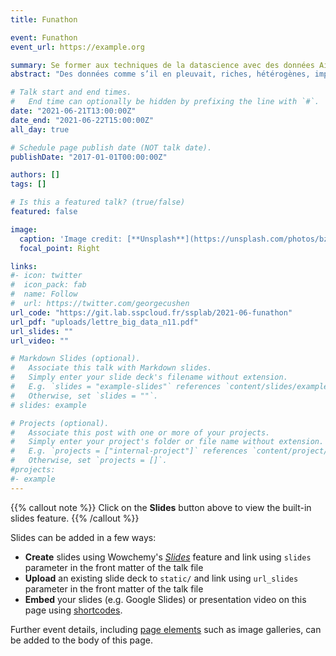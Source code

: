 ```yaml
---
title: Funathon

event: Funathon
event_url: https://example.org

summary: Se former aux techniques de la datascience avec des données AirBnb
abstract: "Des données comme s’il en pleuvait, riches, hétérogènes, imparfaites, prêtes à dévoiler leurs mystères. Des méthodes. Des langages. Des codes source. Des packages. Des mots qui claquent : datascience, dataviz, machine learning. Et, face à cela, des femmes et des hommes, statisticiens publics de leur état, prêts à gravir des montagnes. Mais comment faire ? Tous seuls, bardés d’enthousiasme, de MOOC et d’outils open source ? Que nenni : la datascience sera collective ou ne sera pas. L’échange de bonnes pratiques devient donc vital. Il restait à inventer des façons efficaces de travailler ensemble, de partager : bienvenue au Funathon."

# Talk start and end times.
#   End time can optionally be hidden by prefixing the line with `#`.
date: "2021-06-21T13:00:00Z"
date_end: "2021-06-22T15:00:00Z"
all_day: true

# Schedule page publish date (NOT talk date).
publishDate: "2017-01-01T00:00:00Z"

authors: []
tags: []

# Is this a featured talk? (true/false)
featured: false

image:
  caption: 'Image credit: [**Unsplash**](https://unsplash.com/photos/bzdhc5b3Bxs)'
  focal_point: Right

links:
#- icon: twitter
#  icon_pack: fab
#  name: Follow
#  url: https://twitter.com/georgecushen
url_code: "https://git.lab.sspcloud.fr/ssplab/2021-06-funathon"
url_pdf: "uploads/lettre_big_data_n11.pdf"
url_slides: ""
url_video: ""

# Markdown Slides (optional).
#   Associate this talk with Markdown slides.
#   Simply enter your slide deck's filename without extension.
#   E.g. `slides = "example-slides"` references `content/slides/example-slides.md`.
#   Otherwise, set `slides = ""`.
# slides: example

# Projects (optional).
#   Associate this post with one or more of your projects.
#   Simply enter your project's folder or file name without extension.
#   E.g. `projects = ["internal-project"]` references `content/project/deep-learning/index.md`.
#   Otherwise, set `projects = []`.
#projects:
#- example
---
```


{{% callout note %}}
Click on the **Slides** button above to view the built-in slides feature.
{{% /callout %}}

Slides can be added in a few ways:

- **Create** slides using Wowchemy's [*Slides*](https://wowchemy.com/docs/managing-content/#create-slides) feature and link using `slides` parameter in the front matter of the talk file
- **Upload** an existing slide deck to `static/` and link using `url_slides` parameter in the front matter of the talk file
- **Embed** your slides (e.g. Google Slides) or presentation video on this page using [shortcodes](https://wowchemy.com/docs/writing-markdown-latex/).

Further event details, including [page elements](https://wowchemy.com/docs/writing-markdown-latex/) such as image galleries, can be added to the body of this page.

